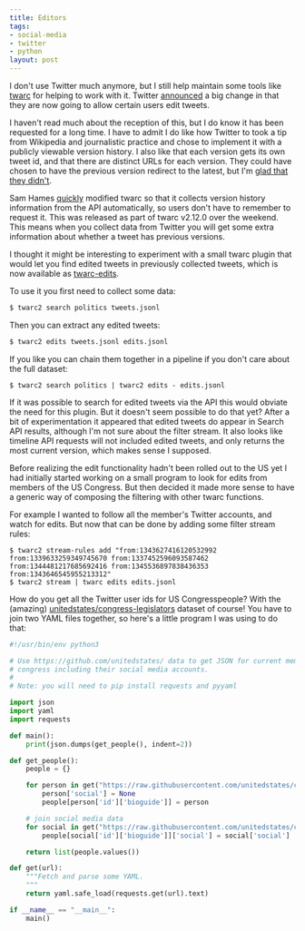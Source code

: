```yaml
---
title: Editors
tags:
- social-media
- twitter
- python
layout: post
---
```


I don't use Twitter much anymore, but I still help maintain some tools like [twarc](https://github.com/docnow/twarc) for helping to work with it. Twitter [announced](https://blog.twitter.com/en_us/topics/product/2022/twitter-new-edit-tweet-feature-only-test) a big change in that they are now going to allow certain users edit tweets.

I haven't read much about the reception of this, but I do know it has been requested for a long time. I have to admit I do like how Twitter to took a tip from Wikipedia and journalistic practice and chose to implement it with a publicly viewable version history. I also like that each version gets its own tweet id, and that there are distinct URLs for each version. They could have chosen to have the previous version redirect to the latest, but I'm [glad that they didn't](https://www.w3.org/Provider/Style/URI.html).

Sam Hames [quickly](https://github.com/DocNow/twarc/pull/657) modified twarc so that it collects version history information from the API automatically, so users don't have to remember to request it. This was released as part of twarc v2.12.0 over the weekend. This means when you collect data from Twitter you will get some extra information about whether a tweet has previous versions. 

I thought it might be interesting to experiment with a small twarc plugin that would let you find edited tweets in previously collected tweets, which is now available as [twarc-edits](https://github.com/docnow/twarc-edits). 

To use it you first need to collect some data:

```sh
$ twarc2 search politics tweets.jsonl
```

Then you can extract any edited tweets:

```sh
$ twarc2 edits tweets.jsonl edits.jsonl
```

If you like you can chain them together in a pipeline if you don't care about the full dataset:

```
$ twarc2 search politics | twarc2 edits - edits.jsonl
```

If it was possible to search for edited tweets via the API this would obviate the need for this plugin. But it doesn't seem possible to do that yet? After a bit of experimentation it appeared that edited tweets do appear in Search API results, although I'm not sure about the filter stream. It also looks like timeline API requests will not included edited tweets, and only returns the most current version, which makes sense I supposed.

Before realizing the edit functionality hadn't been rolled out to the US yet I had initially started working on a small program to look for edits from members of the US Congress. But then decided it made more sense to have a generic way of composing the filtering with other twarc functions.

For example I wanted to follow all the member's Twitter accounts, and watch for edits. But now that can be done by adding some filter stream rules:

```
$ twarc2 stream-rules add "from:1343627416120532992 from:1339633259349745670 from:1337452596093587462 from:1344481217685692416 from:1345536897838436353 from:1343646545955213312"
$ twarc2 stream | twarc edits edits.jsonl
```

How do you get all the Twitter user ids for US Congresspeople? With the (amazing) [unitedstates/congress-legislators](https://github.com/unitedstates/congress-legislators) dataset of course! You have to join two YAML files together, so here's a little program I was using to do that:

```python
#!/usr/bin/env python3

# Use https://github.com/unitedstates/ data to get JSON for current members of
# congress including their social media accounts.
#
# Note: you will need to pip install requests and pyyaml

import json
import yaml
import requests

def main():
    print(json.dumps(get_people(), indent=2))

def get_people():
    people = {}

    for person in get("https://raw.githubusercontent.com/unitedstates/congress-legislators/main/legislators-current.yaml"):
        person['social'] = None
        people[person['id']['bioguide']] = person

    # join social media data
    for social in get("https://raw.githubusercontent.com/unitedstates/congress-legislators/main/legislators-social-media.yaml"):
        people[social['id']['bioguide']]['social'] = social['social']

    return list(people.values())

def get(url):
    """Fetch and parse some YAML.
    """
    return yaml.safe_load(requests.get(url).text)

if __name__ == "__main__":
    main()
```
